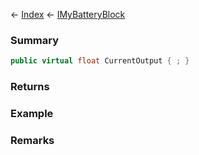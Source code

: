 ← [Index](Api-Index) ← [IMyBatteryBlock](Sandbox.ModAPI.Ingame.IMyBatteryBlock)

### Summary

```csharp
public virtual float CurrentOutput { ; }
```

### Returns

### Example

### Remarks

